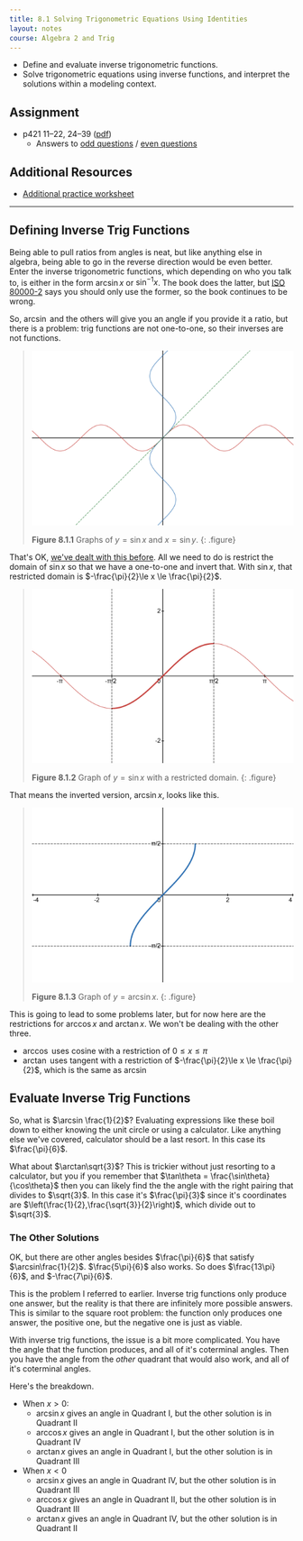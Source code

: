 ```yaml
---
title: 8.1 Solving Trigonometric Equations Using Identities
layout: notes
course: Algebra 2 and Trig
---
```


- Define and evaluate inverse trigonometric functions.
- Solve trigonometric equations using inverse functions, and interpret the solutions within a modeling context.

## Assignment

- p421 11–22, 24–39 ([pdf](./pdf/alg2-practice-0801.pdf))
  - Answers to [odd questions](../misc/alg2-odd-answers.pdf) / [even questions](../misc/alg2-even-answers.pdf)

## Additional Resources

- [Additional practice worksheet](./pdf/alg2-add-practice-0801.pdf)

---

## Defining Inverse Trig Functions

Being able to pull ratios from angles is neat, but like anything else in algebra, being able to go in the reverse direction would be even better. Enter the inverse trigonometric functions, which depending on who you talk to, is either in the form $\arcsin x$ or $\sin^{-1} x$. The book does the latter, but [ISO 80000-2](https://en.wikipedia.org/wiki/International_Organization_for_Standardization) says you should only use the former, so the book continues to be wrong.

So, $\arcsin$ and the others will give you an angle if you provide it a ratio, but there is a problem: trig functions are not one-to-one, so their inverses are not functions.

> ![Sine and inverted sine](./img/8-1-inverted-sin.png)
>
> **Figure 8.1.1** Graphs of $y=\sin x$ and $x=\sin y$.
{: .figure}

That's OK, [we've dealt with this before](./5-6-inverse-relations-and-functions.md). All we need to do is restrict the domain of $\sin x$ so that we have a one-to-one and invert that. With $\sin x$, that restricted domain is $-\frac{\pi}{2}\le x \le \frac{\pi}{2}$.

> ![Restricted sine](./img/8-1-restricted-sine.png)
>
> **Figure 8.1.2** Graph of $y=\sin x$ with a restricted domain.
{: .figure}

That means the inverted version, $\arcsin x$, looks like this.

> ![Graph of arcsin](./img/8-1-arcsin.png)
>
> **Figure 8.1.3** Graph of $y=\arcsin x$.
{: .figure}

This is going to lead to some problems later, but for now here are the restrictions for $\arccos x$ and $\arctan x$. We won't be dealing with the other three.

- $\arccos$ uses cosine with a restriction of $0 \le x \le \pi$
- $\arctan$ uses tangent with a restriction of $-\frac{\pi}{2}\le x \le \frac{\pi}{2}$, which is the same as $\arcsin$

## Evaluate Inverse Trig Functions

So, what is $\arcsin \frac{1}{2}$? Evaluating expressions like these boil down to either knowing the unit circle or using a calculator. Like anything else we've covered, calculator should be a last resort. In this case its $\frac{\pi}{6}$.

What about $\arctan\sqrt{3}$? This is trickier without just resorting to a calculator, but you if you remember that $\tan\theta = \frac{\sin\theta}{\cos\theta}$ then you can likely find the the angle with the right pairing that divides to $\sqrt{3}$. In this case it's $\frac{\pi}{3}$ since it's coordinates are $\left(\frac{1}{2},\frac{\sqrt{3}}{2}\right)$, which divide out to $\sqrt{3}$.

### The Other Solutions

OK, but there are other angles besides $\frac{\pi}{6}$ that satisfy $\arcsin\frac{1}{2}$. $\frac{5\pi}{6}$ also works. So does $\frac{13\pi}{6}$, and $-\frac{7\pi}{6}$.

This is the problem I referred to earlier. Inverse trig functions only produce one answer, but the reality is that there are infinitely more possible answers. This is similar to the square root problem: the function only produces one answer, the positive one, but the negative one is just as viable.

With inverse trig functions, the issue is a bit more complicated. You have the angle that the function produces, and all of it's coterminal angles. Then you have the angle from the *other* quadrant that would also work, and all of it's coterminal angles.

Here's the breakdown.

- When $x>0$:
  - $\arcsin x$ gives an angle in Quadrant I, but the other solution is in Quadrant II
  - $\arccos x$ gives an angle in Quadrant I, but the other solution is in Quadrant IV
  - $\arctan x$ gives an angle in Quadrant I, but the other solution is in Quadrant III
- When $x<0$
  - $\arcsin x$ gives an angle in Quadrant IV, but the other solution is in Quadrant III
  - $\arccos x$ gives an angle in Quadrant II, but the other solution is in Quadrant III
  - $\arctan x$ gives an angle in Quadrant IV, but the other solution is in Quadrant II